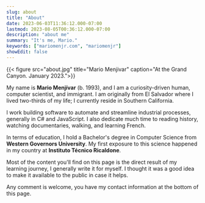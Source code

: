 ```yaml
---
slug: about
title: "About"
date: 2023-06-03T11:36:12.000-07:00
lastmod: 2023-08-05T00:36:12.000-07:00
description: "about me"
summary: "It's me, Mario."
keywords: ["mariomenjr.com", "mariomenjr"]
showEdit: false
---
```


{{< figure src="about.jpg" title="Mario Menjivar" caption="At the Grand Canyon. January 2023.">}}

My name is **Mario Menjívar** (b. 1993), and I am a curiosity-driven human, computer scientist, and immigrant. I am originally from El Salvador where I lived two-thirds of my life; I currently reside in Southern California.

I work building software to automate and streamline industrial processes, generally in C# and JavaScript. I also dedicate much time to reading history, watching documentaries, walking, and learning French.

In terms of education, I hold a Bachelor's degree in Computer Science from **Western Governors University**. My first exposure to this science happened in my country at **Instituto Técnico Ricaldone**.

Most of the content you'll find on this page is the direct result of my learning journey, I generally write it for myself. I thought it was a good idea to make it available to the public in case it helps.

Any comment is welcome, you have my contact information at the bottom of this page.
